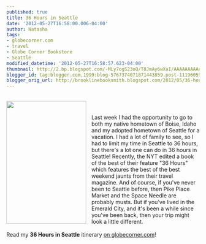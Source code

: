 ```yaml
---
published: true
title: 36 Hours in Seattle
date: '2012-05-27T16:58:00.006-04:00'
author: Natasha
tags:
- globecorner.com
- travel
- Globe Corner Bookstore
- Seattle
modified_datetime: '2012-05-27T16:58:57.623-04:00'
thumbnail: http://2.bp.blogspot.com/-MLy7ogS23oQ/T8JmAy6wXaI/AAAAAAAAAeI/Qe2OnpuU1mk/s72-c/36hrs.jpg
blogger_id: tag:blogger.com,1999:blog-5767374071871443859.post-1119605957633987059
blogger_orig_url: http://brooklinebooksmith.blogspot.com/2012/05/36-hours-in-seattle.html
---
```


<br /><a href="http://2.bp.blogspot.com/-MLy7ogS23oQ/T8JmAy6wXaI/AAAAAAAAAeI/Qe2OnpuU1mk/s1600/36hrs.jpg" imageanchor="1" style="clear: left; float: left; margin-bottom: 1em; margin-right: 1em;"><img border="0" height="320" src="http://2.bp.blogspot.com/-MLy7ogS23oQ/T8JmAy6wXaI/AAAAAAAAAeI/Qe2OnpuU1mk/s320/36hrs.jpg" width="208" /></a><br /><br />Last week I had the opportunity to go to both my native hometown of Boise, Idaho and my adopted hometown of Seattle for a vacation. I had a lot of family to see, so I had to limit my time in Seattle to 36 hours, but there's a lot one can do in 36 hours in Seattle! Recently, the NYT edited a book of the best of their feature "36 Hours" which features the best of the best weekend jaunts from their travel magazine. And of course, if you've never been to Seattle before, then Pike Place Market and the Space Needle are probably musts. But if you've lived in the Emerald City, and it's been a while since you've been back, then your trip might look a little different.<br /><br /><span style="font-family: inherit;">Read my&nbsp;<b>36 Hours in Seattle</b> itinerary&nbsp;<a href="http://globecornerbookstore.com/blogs/2012/05/27/36-hours-in-seattle/">on globecorner.com</a>!</span>